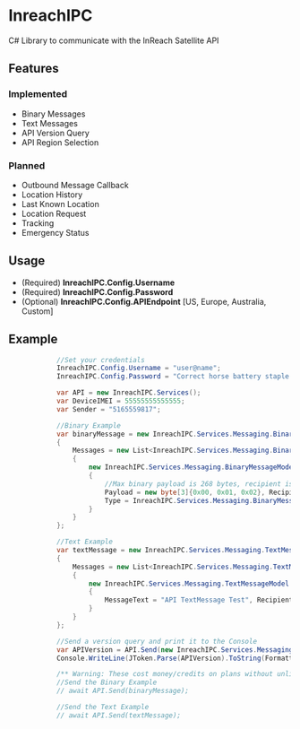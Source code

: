 # InreachIPC
C# Library to communicate with the InReach Satellite API

## Features
### Implemented
* Binary Messages
* Text Messages
* API Version Query
* API Region Selection
### Planned
* Outbound Message Callback
* Location History
* Last Known Location
* Location Request
* Tracking
* Emergency Status

## Usage
* (Required) **InreachIPC.Config.Username**
* (Required) **InreachIPC.Config.Password**
* (Optional) **InreachIPC.Config.APIEndpoint** [US, Europe, Australia, Custom]

## Example
```C#
			//Set your credentials
            InreachIPC.Config.Username = "user@name";
            InreachIPC.Config.Password = "Correct horse battery staple!";

            var API = new InreachIPC.Services();
            var DeviceIMEI = 55555555555555;
            var Sender = "5165559817";

            //Binary Example
            var binaryMessage = new InreachIPC.Services.Messaging.BinaryMessageModel()
            {
                Messages = new List<InreachIPC.Services.Messaging.BinaryMessageModel.Message>()
                {
                    new InreachIPC.Services.Messaging.BinaryMessageModel.Message()
                    {
                        //Max binary payload is 268 bytes, recipient is the IMEI
                        Payload = new byte[3]{0x00, 0x01, 0x02}, Recipients = {DeviceIMEI},
                        Type = InreachIPC.Services.Messaging.BinaryMessageModel.Message.BinaryTypeModel.Generic
                    }
                }
            };

            //Text Example
            var textMessage = new InreachIPC.Services.Messaging.TextMessageModel()
            {
                Messages = new List<InreachIPC.Services.Messaging.TextMessageModel.Message>()
                {
                    new InreachIPC.Services.Messaging.TextMessageModel.Message()
                    {
                        MessageText = "API TextMessage Test", Recipients = {DeviceIMEI}, Sender = Sender, Timestamp = DateTime.UtcNow
                    }
                }
            };

            //Send a version query and print it to the Console
            var APIVersion = API.Send(new InreachIPC.Services.Messaging.VersionModel()).Result.Content.ReadAsStringAsync().Result;
            Console.WriteLine(JToken.Parse(APIVersion).ToString(Formatting.Indented));

			/** Warning: These cost money/credits on plans without unlimited messaging **/
			//Send the Binary Example
            // await API.Send(binaryMessage);

            //Send the Text Example
            // await API.Send(textMessage);
```
